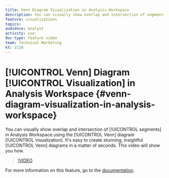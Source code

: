 ```yaml
---
title: Venn Diagram Visualization in Analysis Workspace
description: You can visually show overlap and intersection of segments in Analysis Workspace using the Venn diagram visualization. It's easy to create stunning, insightful Venn diagrams in a matter of seconds. This video will show you how.
feature: visualizations
topics: 
audience: analyst
activity: use
doc-type: feature video
team: Technical Marketing
kt: 2118
---
```


# [!UICONTROL Venn] Diagram [!UICONTROL Visualization] in Analysis Workspace {#venn-diagram-visualization-in-analysis-workspace}

You can visually show overlap and intersection of [!UICONTROL segments] in Analysis Workspace using the [!UICONTROL Venn] diagram [!UICONTROL visualization]. It's easy to create stunning, insightful [!UICONTROL Venn] diagrams in a matter of seconds. This video will show you how.

>[!VIDEO](https://video.tv.adobe.com/v/23987/?quality=12)

For more information on this feature, go to the [documentation](https://marketing.adobe.com/resources/help/en_US/analytics/analysis-workspace/venn.html).
